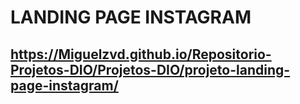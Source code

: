 # LANDING PAGE INSTAGRAM
## https://Miguelzvd.github.io/Repositorio-Projetos-DIO/Projetos-DIO/projeto-landing-page-instagram/
